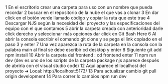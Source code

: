 1 En el escritorio crear una carpeta para uso con un nombre que pueda recordar
2 buscar en el repositorio de la nube  el que vas a clonar 
3 En dar click en el botón verde llamado código y copiar la ruta que este trae
4 Descargar NJS según la necesidad del proyecto y las especificaciones del equipo con el que contamos
5 abrir la carpeta creada con anterioridad darle click derecho y seleccionar más opciones  dar click en Git Bash Here
6 Al abrir la consola escribir el comando git clone y se pega el link copiado en el paso 3 y enter
7 Una vez aparezca la ruta de la carpeta en la consola con la palabra main al final se debe escribir cd desktop y enter
8 Siguiente git add
 npm install
10 Abrir la carpeta del frontend  : cd frontend enter
11 npm run dev (dev es uno de los scripts de la carpeta package njs aparece después de abrirla con el visual studio code)
12 Aqui aparece el localhost del proyecto 
  ➜  Local:   http://localhost:5173/
13 Para actualizar cambio git pull origin development
14 Para correr lo cambios npm run dev 
